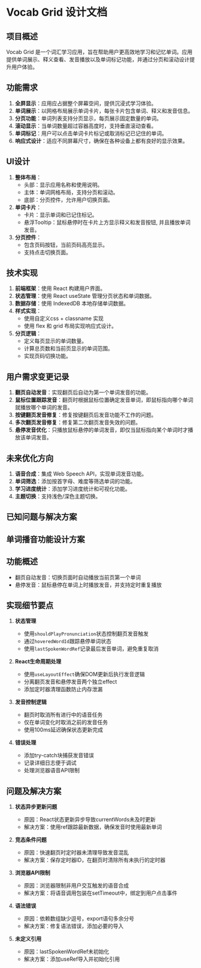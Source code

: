 # Vocab Grid 设计文档

## 项目概述
Vocab Grid 是一个词汇学习应用，旨在帮助用户更高效地学习和记忆单词。应用提供单词展示、释义查看、发音播放以及单词标记功能，并通过分页和滚动设计提升用户体验。

## 功能需求
1. **全屏显示**：应用应占据整个屏幕空间，提供沉浸式学习体验。
2. **单词展示**：以网格布局展示单词卡片，每张卡片包含单词、释义和发音信息。
3. **分页功能**：单词列表支持分页显示，每页展示固定数量的单词。
4. **滚动显示**：当单词数量超过容器高度时，支持垂直滚动查看。
5. **单词标记**：用户可以点击单词卡片标记或取消标记已记住的单词。
6. **响应式设计**：适应不同屏幕尺寸，确保在各种设备上都有良好的显示效果。

## UI设计
1. **整体布局**：
   - 头部：显示应用名称和使用说明。
   - 主体：单词网格布局，支持分页和滚动。
   - 底部：分页控件，允许用户切换页面。
2. **单词卡片**：
   - 卡片：显示单词和已记住标记。
   - 悬浮Tooltip：鼠标悬停时在卡片上方显示释义和发音按钮, 并且播放单词发音。
3. **分页控件**：
   - 包含页码按钮，当前页码高亮显示。
   - 支持点击切换页面。

## 技术实现
1. **前端框架**：使用 React 构建用户界面。
2. **状态管理**：使用 React useState 管理分页状态和单词数据。
3. **数据存储**：使用 IndexedDB 本地存储单词数据。
4. **样式实现**：
   - 使用自定义css + classname 实现
   - 使用 flex 和 grid 布局实现响应式设计。
5. **分页逻辑**：
   - 定义每页显示的单词数量。
   - 计算总页数和当前页显示的单词范围。
   - 实现页码切换功能。

## 用户需求变更记录
1. **翻页自动发音**：实现翻页后自动为第一个单词发音的功能。
2. **鼠标位置跟踪发音**：翻页时根据鼠标位置确定发音单词，即鼠标指向哪个单词就播放哪个单词的发音。
3. **按键翻页发音修复**：修复按键翻页后发音功能不工作的问题。
4. **多次翻页发音修复**：修复第二次翻页发音失效的问题。
5. **悬停发音优化**：只播放鼠标悬停的单词发音，即仅当鼠标指向某个单词时才播放该单词发音。

## 未来优化方向
1. **语音合成**：集成 Web Speech API，实现单词发音功能。
2. **单词筛选**：添加按首字母、难度等筛选单词的功能。
3. **学习进度统计**：添加学习进度统计和可视化功能。
4. **主题切换**：支持浅色/深色主题切换。

## 已知问题与解决方案

## 单词播音功能设计方案

## 功能概述
- 翻页自动发音：切换页面时自动播放当前页第一个单词
- 悬停发音：鼠标悬停在单词上时播放发音，并支持定时重复播放

## 实现细节要点
1. **状态管理**
   - 使用`shouldPlayPronunciation`状态控制翻页发音触发
   - 通过`hoveredWordId`跟踪悬停单词状态
   - 使用`lastSpokenWordRef`记录最后发音单词，避免重复取消

2. **React生命周期处理**
   - 使用`useLayoutEffect`确保DOM更新后执行发音逻辑
   - 分离翻页发音和悬停发音两个独立effect
   - 添加定时器清理函数防止内存泄漏

3. **发音控制逻辑**
   - 翻页时取消所有进行中的语音任务
   - 仅在单词变化时取消之前的发音任务
   - 使用100ms延迟确保状态更新完成

4. **错误处理**
   - 添加try-catch块捕获发音错误
   - 记录详细日志便于调试
   - 处理浏览器语音API限制

## 问题及解决方案
1. **状态异步更新问题**
   - 原因：React状态更新异步导致currentWords未及时更新
   - 解决方案：使用ref跟踪最新数据，确保发音时使用最新单词

2. **竞态条件问题**
   - 原因：快速翻页时定时器未清理导致发音混乱
   - 解决方案：保存定时器ID，在翻页时清除所有未执行的定时器

3. **浏览器API限制**
   - 原因：浏览器限制非用户交互触发的语音合成
   - 解决方案：将语音调用包装在setTimeout中，绑定到用户点击事件

4. **语法错误**
   - 原因：依赖数组缺少逗号，export语句多余分号
   - 解决方案：修复语法错误，添加必要的导入

5. **未定义引用**
   - 原因：lastSpokenWordRef未初始化
   - 解决方案：添加useRef导入并初始化引用